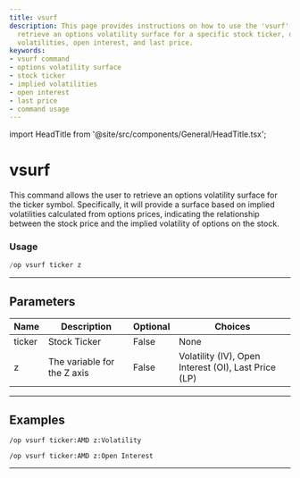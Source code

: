 ```yaml
---
title: vsurf
description: This page provides instructions on how to use the 'vsurf' command to
  retrieve an options volatility surface for a specific stock ticker, detailing implied
  volatilities, open interest, and last price.
keywords:
- vsurf command
- options volatility surface
- stock ticker
- implied volatilities
- open interest
- last price
- command usage
---
```


import HeadTitle from '@site/src/components/General/HeadTitle.tsx';

<HeadTitle title="vsurf - Options - Discord - Reference | OpenBB Bot Docs" />

# vsurf

This command allows the user to retrieve an options volatility surface for the ticker symbol. Specifically, it will provide a surface based on implied volatilities calculated from options prices, indicating the relationship between the stock price and the implied volatility of options on the stock.

### Usage

```python wordwrap
/op vsurf ticker z
```

---

## Parameters

| Name | Description | Optional | Choices |
| ---- | ----------- | -------- | ------- |
| ticker | Stock Ticker | False | None |
| z | The variable for the Z axis | False | Volatility (IV), Open Interest (OI), Last Price (LP) |


---

## Examples

```
/op vsurf ticker:AMD z:Volatility
```

```
/op vsurf ticker:AMD z:Open Interest
```

---
